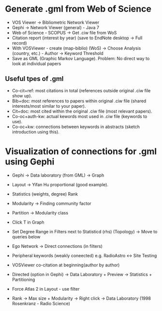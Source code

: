  # Generate .gml from Web of Science
 
 - VOS Viewer -> Bibliometric Network Viewer
 - Gephi -> Network Viewer (general) - Java 7
 - Web of Science - SCOPUS -> Get .ciw file from WoS
 - Citation report (interest by year) (save to EndNote desktop -> Full record)
 - With VOSViewer - create (map-biblio) (WoS) -> Choose Analysis (country, etc.) - Author -> Keyword Threshold
 - Save as GML (Graphic Markov Language). Problem: No direct way to look at individual papers
 
 ## Useful tpes of .gml
 
 - Co-cit+ref: most citations in total (references outside original .ciw file show up).
 - Bib+doc: most references to papers within original .ciw file (shared interests/most similar to your paper).
 - Cit+doc: most cited within the original .ciw file (most relevant papers).
 - Co-oc+auth-kw: actual kewords most used in .ciw file (keywords to use).
 - Co-oc+kw: connections between keywords in abstracts (sketch introduction using this).
 
 # Visualization of connections for .gml using Gephi
 
 - Gephi -> Data laboratory (from GML) -> Graph
 - Layout -> Yifan Hu proportional (good example).
 - Statistics (weights, degree) Rank
 - Modularity -> Finding community factor
 - Partition -> Modularity class
 - Click T in Graph
 
 - Set Degree Range in Filters next to Statisticd (rhs) (Topology) -> Move to queries below
 - Ego Network -> Direct connections (in filters)
 - Peripheral keywords (weakly coneected) e.g. RadioAstro <-> Site Testing
 
 
 - VOSViewer co-citation at beginning(author by author)
 - Directed (option in Gephi) -> Data Laboratory + Preview -> Statistics + Partitioning
 - Force Atlas 2 in Layout - use filter
 - Rank -> Max size + Modularity -> Right click -> Data Laboratory (1998 Rosenkranz - Radio Science)
 
 
 

